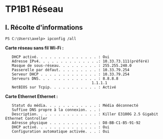# TP1B1 Réseau



## I. Récolte d'informations

```
PS C:\Users\axelp> ipconfig /all
```

**Carte réseau sans fil Wi-Fi :**

```   
   DHCP activé. . . . . . . . . . . . . . : Oui
   Adresse IPv4. . . . . . . . . . . . . .: 10.33.73.111(préféré)
   Masque de sous-réseau. . . . . . . . . : 255.255.240.0
   Passerelle par défaut. . . . . . . . . : 10.33.79.254
   Serveur DHCP . . . . . . . . . . . . . : 10.33.79.254
   Serveurs DNS. . .  . . . . . . . . . . : 8.8.8.8
                                       1.1.1.1
   NetBIOS sur Tcpip. . . . . . . . . . . : Activé
```



 **Carte Ethernet Ethernet :**
```
   Statut du média. . . . . . . . . . . . : Média déconnecté
   Suffixe DNS propre à la connexion. . . :
   Description. . . . . . . . . . . . . . : Killer E3100G 2.5 Gigabit Ethernet Controller
   Adresse physique . . . . . . . . . . . : D8-BB-C1-B5-91-92
   DHCP activé. . . . . . . . . . . . . . : Oui
   Configuration automatique activée. . . : Oui
```


